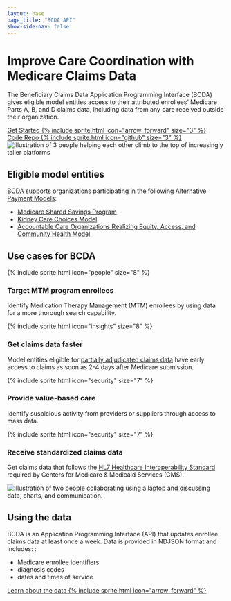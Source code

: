```yaml
---
layout: base
page_title: "BCDA API"
show-side-nav: false
---
```


<main id="main-content">
  <div class="usa-section--dark bg-primary bg-primary-gradient">
    <div class="grid-container padding-y-8">
      <h1 class="hero-title font-body-3xl measure-1 margin-bottom-0 line-height-sans-2 text-semibold text-balance">
          Improve Care Coordination with Medicare Claims Data
      </h1>
      <p class="hero-paragraph line-height-sans-4 measure-5">
      The Beneficiary Claims Data Application Programming Interface (BCDA) gives eligible model entities access to their attributed enrollees’ Medicare Parts A, B, and D claims data, including data from any care received outside their organization.
      </p>
      <div class="grid-row grid-gap margin-top-2">
        <div class="tablet:grid-col-auto margin-top-2">
          <a href="{{ "/api-documentation" | relative_url }}" class="hero-button usa-button usa-button--inverse usa-button--outline width-full">
            Get Started
            {% include sprite.html icon="arrow_forward" size="3" %}
          </a>
        </div>
        <div class="tablet:grid-col-auto margin-top-2">
          <a href="https://github.com/CMSgov/ab2d" target="_blank" rel="noopener" class="hero-button usa-button usa-button--inverse usa-button--outline width-full">
            Code Repo
            {% include sprite.html icon="github" size="3" %}
          </a>
        </div>
      </div>
    </div>
  </div>
  
  <div class="minw-15 padding-y-6 padding-x-3 grid-container">
    <div class="grid-row grid-gap-4 desktop:grid-gap-6 padding-y-7">
      <div class="tablet:grid-col display-flex flex-align-center tablet:flex-justify-center">
        <img class="width-auto height-full" src="{{ '/assets/img/support-home.svg' | relative_url }}" alt="Illustration of 3 people helping each other climb to the top of increasingly taller platforms" />
      </div>
      <div class="tablet:grid-col padding-top-4 tablet:padding-top-0 display-flex flex-align-center">
        <div>
          <h2>Eligible model entities</h2>
          <p>BCDA supports organizations participating in the following <a href="https://www.cms.gov/priorities/innovation/about/alternative-payment-models" target="_blank" rel="noopener">Alternative Payment Models</a>:</p>
          <ul>
            <li><a href="https://www.cms.gov/medicare/payment/fee-for-service-providers/shared-savings-program-ssp-acos" target="_blank" rel="noopener">Medicare Shared Savings Program</a></li>
            <li><a href="https://www.cms.gov/priorities/innovation/innovation-models/kidney-care-choices-kcc-model" target="_blank" rel="noopener">Kidney Care Choices Model</a></li>
            <li><a href="https://www.cms.gov/priorities/innovation/innovation-models/aco-reach" target="_blank" rel="noopener">Accountable Care Organizations Realizing Equity, Access, and Community Health Model</a></li>
          </ul>
        </div>
      </div>
    </div>
    <!--  -->
    <div class="padding-y-7">
      <h2>Use cases for BCDA</h2>
      <div class="usa-graphic-list__row grid-row tablet:grid-gap-6 padding-y-2">
        <div class="tablet:grid-col-6 padding-y-3 tablet:display-flex">
          <div>{% include sprite.html icon="people" size="8" %}</div>
          <div class="tablet:margin-left-2">
            <h3 class="margin-y-1">
              Target MTM program enrollees
            </h3>
            <p>
              Identify Medication Therapy Management (MTM) enrollees by using data for a more thorough search capability.
            </p>
          </div>
        </div>
        <div class="tablet:grid-col-6 padding-y-3 tablet:display-flex">
          <div>{% include sprite.html icon="insights" size="8" %}</div>
          <div class="tablet:margin-left-2">
            <h3 class="margin-y-1">
              Get claims data faster
            </h3>
            <p>
              Model entities eligible for <a href="https://bcda.cms.gov/partially-adjuciated-claims-data">partially adjudicated claims data</a> have early access to claims as soon as 2-4 days after Medicare submission.
            </p>
          </div>
        </div>
         <div class="tablet:grid-col-6 padding-y-3 tablet:display-flex">
            <div>{% include sprite.html icon="security" size="7" %}</div>
            <div class="tablet:margin-left-2">
              <h3 class="margin-y-1">Provide value-based care</h3>
              <p>
                Identify suspicious activity from providers or suppliers through access to mass data.
              </p>
            </div>
        </div>
        <div class="tablet:grid-col-6 padding-y-3 tablet:display-flex">
          <div>{% include sprite.html icon="security" size="7" %}</div>
          <div class="tablet:margin-left-2">
            <h3 class="margin-y-1">Receive standardized claims data</h3>
            <p>
              Get claims data that follows the <a href="https://hl7.org/fhir/R4/overview.html">HL7 Healthcare Interoperability Standard</a> required by Centers for Medicare & Medicaid Services (CMS).
            </p>
          </div>
        </div>
      </div>
    </div>
    <!--  -->
    <div class="grid-row grid-gap-4 desktop:grid-gap-6 padding-y-7">
      <div class="tablet:order-last tablet:grid-col display-flex flex-align-center tablet:flex-justify-center">
        <img class="width-auto height-full" style="object-fit: contain;" src="{{ '/assets/img/understanding-the-data.svg' | relative_url }}" alt="Illustration of two people collaborating using a laptop and discussing data, charts, and communication." />
      </div>
      <div class="tablet:grid-col padding-top-4 tablet:padding-top-0 display-flex flex-align-center">
        <div>
          <h2>Using the data</h2>
          <p>BCDA is an Application Programming Interface (API) that updates enrollee claims data at least once a week. Data is provided in NDJSON format and includes: :</p>
          <ul>
            <li>Medicare enrollee identifiers</li>
            <li>diagnosis codes</li>
            <li>dates and times of service</li>
          </ul>
          <p><a href="{{ '/ab2d-data' | relative_url }}" class="usa-button usa-button--unstyled">Learn about the data {% include sprite.html icon="arrow_forward" %}</a></p>
        </div>
      </div>
    </div>
  </div>
</main>